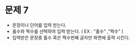 # 문제 7


- 문장이나 단어를 입력 받는다.
- 홀수와 짝수를 선택하여 입력 받는다. ( EX : "홀수" ,"짝수" )
- 입력받은 문장중 홀수 혹은 짝수번째 글자만 화면에 출력 시킨다. 


